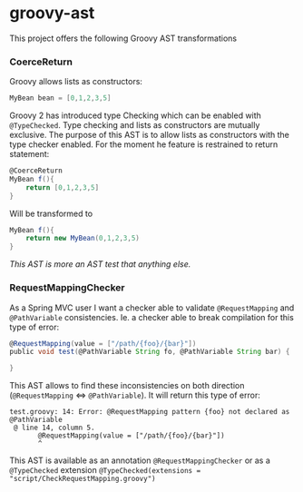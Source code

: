 # groovy-ast

This project offers the following Groovy AST transformations

### CoerceReturn

Groovy allows lists as constructors:

```groovy
MyBean bean = [0,1,2,3,5]
```

Groovy 2 has introduced type Checking which can be enabled with `@TypeChecked`. Type checking and lists as constructors
are mutually exclusive.
The purpose of this AST is to allow lists as constructors with the type checker enabled. For the moment he feature is
restrained to return statement:

```groovy
@CoerceReturn
MyBean f(){
    return [0,1,2,3,5]
}
```

Will be transformed to
```groovy
MyBean f(){
    return new MyBean(0,1,2,3,5)
}
```

*This AST is more an AST test that anything else.*

### RequestMappingChecker

As a Spring MVC user I want a checker able to validate `@RequestMapping` and `@PathVariable` consistencies.
Ie. a checker able to break compilation for this type of error:

```groovy
@RequestMapping(value = ["/path/{foo}/{bar}"])
public void test(@PathVariable String fo, @PathVariable String bar) {

}
```

This AST allows to find these inconsistencies on both direction (`@RequestMapping` <=> `@PathVariable`). It will return this type of error:
```text
test.groovy: 14: Error: @RequestMapping pattern {foo} not declared as @PathVariable
 @ line 14, column 5.
       @RequestMapping(value = ["/path/{foo}/{bar}"])
       ^
```

This AST is available as an annotation `@RequestMappingChecker` or as a `@TypeChecked` extension 
`@TypeChecked(extensions = "script/CheckRequestMapping.groovy")`





